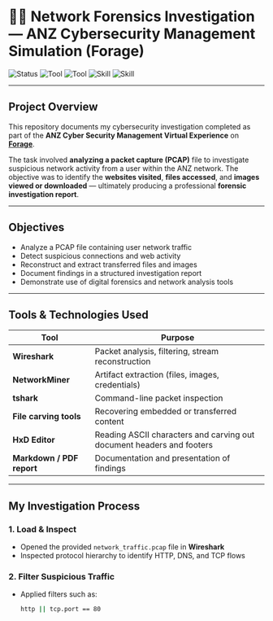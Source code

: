 # 🕵️‍♂️ Network Forensics Investigation — ANZ Cybersecurity Management Simulation (Forage)

![Status](https://img.shields.io/badge/status-completed-success)
![Tool](https://img.shields.io/badge/tool-Wireshark-blue)
![Tool](https://img.shields.io/badge/tool-NetworkMiner-green)
![Skill](https://img.shields.io/badge/skill-Network_Forensics-orange)
![Skill](https://img.shields.io/badge/skill-Incident_Response-red)

---

## Project Overview

This repository documents my cybersecurity investigation completed as part of the **ANZ Cyber Security Management Virtual Experience** on **[Forage](https://www.theforage.com/)**.

The task involved **analyzing a packet capture (PCAP)** file to investigate suspicious network activity from a user within the ANZ network. The objective was to identify the **websites visited**, **files accessed**, and **images viewed or downloaded** — ultimately producing a professional **forensic investigation report**.

---

## Objectives

- Analyze a PCAP file containing user network traffic  
- Detect suspicious connections and web activity  
- Reconstruct and extract transferred files and images  
- Document findings in a structured investigation report  
- Demonstrate use of digital forensics and network analysis tools  

---

## Tools & Technologies Used

| Tool | Purpose |
|------|----------|
| **Wireshark** | Packet analysis, filtering, stream reconstruction |
| **NetworkMiner** | Artifact extraction (files, images, credentials) |
| **tshark** | Command-line packet inspection |
| **File carving tools** | Recovering embedded or transferred content |
| **HxD Editor** | Reading ASCII characters and carving out document headers and footers |
| **Markdown / PDF report** | Documentation and presentation of findings |

---

## My Investigation Process

### 1. Load & Inspect
- Opened the provided `network_traffic.pcap` file in **Wireshark**  
- Inspected protocol hierarchy to identify HTTP, DNS, and TCP flows  

### 2. Filter Suspicious Traffic
- Applied filters such as:
  ```bash
  http || tcp.port == 80
